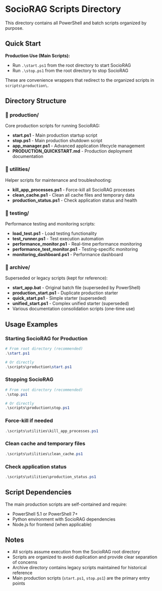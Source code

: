 # SocioRAG Scripts Directory

This directory contains all PowerShell and batch scripts organized by purpose.

## Quick Start

**Production Use (Main Scripts):**
- Run `.\start.ps1` from the root directory to start SocioRAG
- Run `.\stop.ps1` from the root directory to stop SocioRAG

These are convenience wrappers that redirect to the organized scripts in `scripts\production\`.

## Directory Structure

### 📁 production/
Core production scripts for running SocioRAG:
- **start.ps1** - Main production startup script
- **stop.ps1** - Main production shutdown script  
- **app_manager.ps1** - Advanced application lifecycle management
- **PRODUCTION_QUICKSTART.md** - Production deployment documentation

### 📁 utilities/
Helper scripts for maintenance and troubleshooting:
- **kill_app_processes.ps1** - Force-kill all SocioRAG processes
- **clean_cache.ps1** - Clean all cache files and temporary data
- **production_status.ps1** - Check application status and health

### 📁 testing/
Performance testing and monitoring scripts:
- **load_test.ps1** - Load testing functionality
- **test_runner.ps1** - Test execution automation
- **performance_monitor.ps1** - Real-time performance monitoring
- **performance_test_monitor.ps1** - Testing-specific monitoring
- **monitoring_dashboard.ps1** - Performance dashboard

### 📁 archive/
Superseded or legacy scripts (kept for reference):
- **start_app.bat** - Original batch file (superseded by PowerShell)
- **production_start.ps1** - Duplicate production starter
- **quick_start.ps1** - Simple starter (superseded)
- **unified_start.ps1** - Complex unified starter (superseded)
- Various documentation consolidation scripts (one-time use)

## Usage Examples

### Starting SocioRAG for Production
```powershell
# From root directory (recommended)
.\start.ps1

# Or directly
.\scripts\production\start.ps1
```

### Stopping SocioRAG
```powershell
# From root directory (recommended)
.\stop.ps1

# Or directly
.\scripts\production\stop.ps1
```

### Force-kill if needed
```powershell
.\scripts\utilities\kill_app_processes.ps1
```

### Clean cache and temporary files
```powershell
.\scripts\utilities\clean_cache.ps1
```

### Check application status
```powershell
.\scripts\utilities\production_status.ps1
```

## Script Dependencies

The main production scripts are self-contained and require:
- PowerShell 5.1 or PowerShell 7+
- Python environment with SocioRAG dependencies
- Node.js for frontend (when applicable)

## Notes

- All scripts assume execution from the SocioRAG root directory
- Scripts are organized to avoid duplication and provide clear separation of concerns
- Archive directory contains legacy scripts maintained for historical reference
- Main production scripts (`start.ps1`, `stop.ps1`) are the primary entry points
